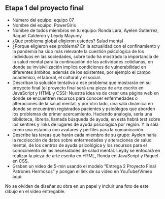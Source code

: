 ## Etapa 1 del proyecto final

- Número del equipo: equipo 07 
- Nombre del equipo: PowerGirls
- Nombre de todos miembros en tu equipo: Ronda Lara, Ayelen Gutierrez, Raquel Calderon y Leydy Mayumy 
- ¿Qué problema global eligieron ustedes? Salud mental
- ¿Porque eligieron ese problema? En la actualidad con el confinamiento y la pandemia ha sido más relevante la cuestión psicológica de los individuos en las sociedades, sobre todo ha mostrado la importancia de la salud mental para la continuación de las actividades cotidianas, en donde su invisivilización implica condiciones de vulnerabilidad en diferentes ámbitos, además de los existentes, por ejemplo el campo académico, el laboral, el cultural y el social.
- Describan la solución tentativa a ese problema que mostrarán en su proyecto final (el proyecto final será una pieza de arte escrito en JavaScript y HTML y CSS): Nuestra idea va de crear una página web en donde se encuentren recursos para conocer enfermedades o alteraciones de la salud mental, y por otro lado, una sala dinámica en donde se encuentren registrados pacientes y psicólogos que aborden los problemas de primer acercamiento. Haciendo analogia, sería una biblioteca, librería, llamada búsqueda de ayuda, en esta habrá test sobre los sentires y links de lugares de ayuda psicológica por región. Y la sala como una estancia con avatares y perfiles para la comunicación.
- Describe las tareas que harán cada miembro de su grupo: Ayelen haría la recolección de datos sobre enfermedades y alteraciones de salud mental, de los centros de ayuda psicológica y los recursos para el conocimiento de las necesidades de salud mental. Leydy se enfocará en realizar la pieza de arte escrito en HTML, Ronda en JavaScript y Raquel en CSS. 
- Graben un video de 5-min usando el modelo “Entrega 2 Proyecto Final Patrones Hermosos” y pongan el link de su vídeo en YouTube/Vimeo aquí:

No se olviden de diseñar su obra en un papel y incluir una foto de este dibujo en el vídeo entregable.
